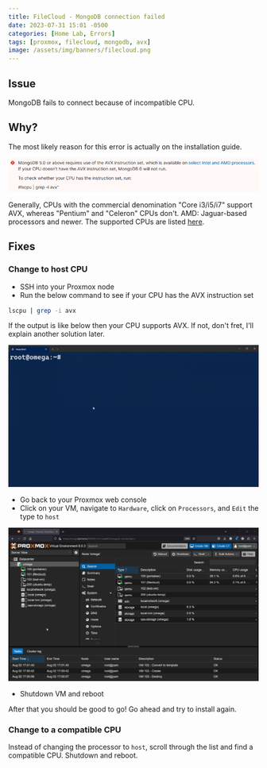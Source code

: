 ```yaml
---
title: FileCloud - MongoDB connection failed
date: 2023-07-31 15:01 -0500
categories: [Home Lab, Errors]
tags: [proxmox, filecloud, mongodb, avx]
image: /assets/img/banners/filecloud.png
---
```

## Issue
MongoDB fails to connect because of incompatible CPU.

## Why?
The most likely reason for this error is actually on the installation guide.

![MongoDB AVX Warning](/assets/img/posts/20230731/mongo-avx.png)

Generally, CPUs with the commercial denomination "Core i3/i5/i7" support AVX, whereas "Pentium" and "Celeron" CPUs don't. AMD: Jaguar-based processors and newer. The supported CPUs are listed [here](https://en.wikipedia.org/wiki/Advanced_Vector_Extensions#CPUs_with_AVX).

## Fixes

### Change to host CPU
- SSH into your Proxmox node
- Run the below command to see if your CPU has the AVX instruction set

```bash
lscpu | grep -i avx
```

If the output is like below then your CPU supports AVX. If not, don't fret, I'll explain another solution later.

![AVX Command on Proxmox node](/assets/img/posts/20230731/node-command.gif)

- Go back to your Proxmox web console
- Click on your VM, navigate to `Hardware`, click on `Processors`, and `Edit` the type to `host`

![Change Processors Type](/assets/img/posts/20230731/processors-change-type.gif)

- Shutdown VM and reboot

After that you should be good to go! Go ahead and try to install again.

### Change to a compatible CPU
Instead of changing the processor to `host`, scroll through the list and find a compatible CPU. Shutdown and reboot.
